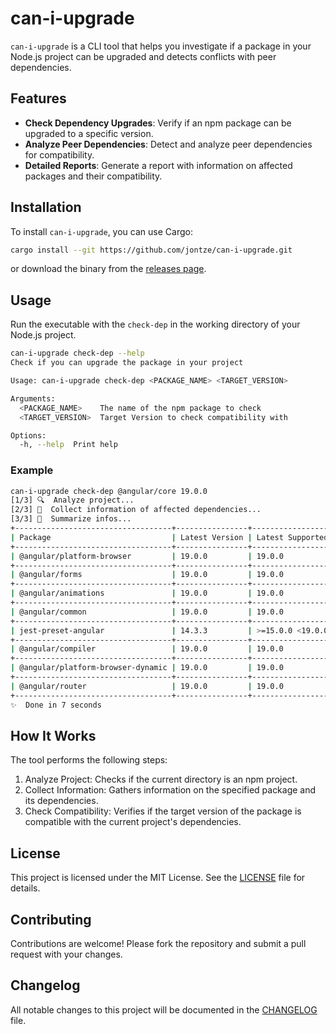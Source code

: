 # can-i-upgrade

`can-i-upgrade` is a CLI tool that helps you investigate if a package in your Node.js project can be upgraded and detects conflicts with peer dependencies.

## Features

- **Check Dependency Upgrades**: Verify if an npm package can be upgraded to a specific version.
- **Analyze Peer Dependencies**: Detect and analyze peer dependencies for compatibility.
- **Detailed Reports**: Generate a report with information on affected packages and their compatibility.

## Installation

To install `can-i-upgrade`, you can use Cargo:

```sh
cargo install --git https://github.com/jontze/can-i-upgrade.git
```

or download the binary from the [releases page](https://github.com/jontze/can-i-upgrade/releases).

## Usage

Run the executable with the `check-dep` in the working directory of your Node.js project.

```sh
can-i-upgrade check-dep --help
Check if you can upgrade the package in your project

Usage: can-i-upgrade check-dep <PACKAGE_NAME> <TARGET_VERSION>

Arguments:
  <PACKAGE_NAME>    The name of the npm package to check
  <TARGET_VERSION>  Target Version to check compatibility with

Options:
  -h, --help  Print help
```

### Example

```sh
can-i-upgrade check-dep @angular/core 19.0.0
[1/3] 🔍  Analyze project...
[2/3] 🚚  Collect information of affected dependencies...
[3/3] 📃  Summarize infos...
+-----------------------------------+----------------+------------------------+-----------+
| Package                           | Latest Version | Latest Supported Range | Supported |
+-----------------------------------+----------------+------------------------+-----------+
| @angular/platform-browser         | 19.0.0         | 19.0.0                 | ✅        |
+-----------------------------------+----------------+------------------------+-----------+
| @angular/forms                    | 19.0.0         | 19.0.0                 | ✅        |
+-----------------------------------+----------------+------------------------+-----------+
| @angular/animations               | 19.0.0         | 19.0.0                 | ✅        |
+-----------------------------------+----------------+------------------------+-----------+
| @angular/common                   | 19.0.0         | 19.0.0                 | ✅        |
+-----------------------------------+----------------+------------------------+-----------+
| jest-preset-angular               | 14.3.3         | >=15.0.0 <19.0.0       | ❌        |
+-----------------------------------+----------------+------------------------+-----------+
| @angular/compiler                 | 19.0.0         | 19.0.0                 | ✅        |
+-----------------------------------+----------------+------------------------+-----------+
| @angular/platform-browser-dynamic | 19.0.0         | 19.0.0                 | ✅        |
+-----------------------------------+----------------+------------------------+-----------+
| @angular/router                   | 19.0.0         | 19.0.0                 | ✅        |
+-----------------------------------+----------------+------------------------+-----------+
✨  Done in 7 seconds

```

## How It Works

The tool performs the following steps:

1. Analyze Project: Checks if the current directory is an npm project.
2. Collect Information: Gathers information on the specified package and its dependencies.
3. Check Compatibility: Verifies if the target version of the package is compatible with the current project's dependencies.

## License

This project is licensed under the MIT License. See the [LICENSE](./LICENSE) file for details.

## Contributing

Contributions are welcome! Please fork the repository and submit a pull request with your changes.

## Changelog

All notable changes to this project will be documented in the [CHANGELOG](CHANGELOG.md) file.
